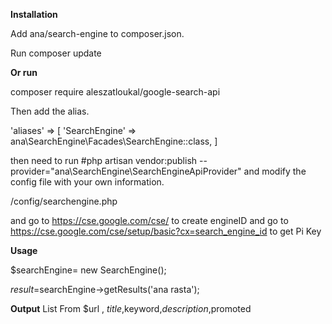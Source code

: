 **Installation**

Add ana/search-engine to composer.json.

Run composer update 

**Or run**

composer require aleszatloukal/google-search-api


Then add the alias.

'aliases' => [
    'SearchEngine' => ana\SearchEngine\Facades\SearchEngine::class,
]

then need to run 
 #php artisan vendor:publish --provider="ana\SearchEngine\SearchEngineApiProvider" and modify the config file with your own information.

/config/searchengine.php

and go to  https://cse.google.com/cse/  to create engineID 
and go to https://cse.google.com/cse/setup/basic?cx=search_engine_id  to get Pi Key 

**Usage**

$searchEngine= new SearchEngine();

$result=$searchEngine->getResults('ana rasta');

**Output**
List From $url , $title ,$keyword,$description,$promoted



